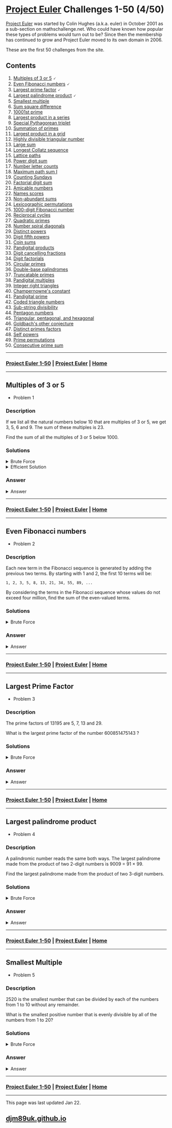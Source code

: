 # [Project Euler](./euler.md) Challenges 1-50 (4/50)

[Project Euler](https://projecteuler.net/) was started by Colin Hughes (a.k.a. euler) in October 2001 as a sub-section on mathschallenge.net. Who could have known how popular these types of problems would turn out to be? Since then the membership has continued to grow and Project Euler moved to its own domain in 2006.

These are the first 50 challenges from the site.

## Contents

1. [Multiples of 3 or 5](#multiples-of-3-or-5) 🗸
2. [Even Fibonacci numbers](#even-fibonacci-numbers) 🗸
3. [Largest prime factor](#largest-prime-factor) 🗸
4. [Largest palindrome product](#largest-palindrome-product) 🗸
5. [Smallest multiple](#smallest-multiple) 
6. [Sum square difference](#sum-square-difference) 
7. [10001st prime](#10001st-prime) 
8. [Largest product in a series](#largest-product-in-a-series) 
9. [Special Pythagorean triplet](#special-pythagorean-triplet) 
10. [Summation of primes](#summation-of-primes) 
11. [Largest product in a grid](#largest-product-in-a-grid) 
12. [Highly divisible triangular number](#highly-divisible-triangular-number) 
13. [Large sum](#large-sum) 
14. [Longest Collatz sequence](#longest-collatz-sequence) 
15. [Lattice paths](#lattice-paths) 
16. [Power digit sum](#power-digit-sum) 
17. [Number letter counts](#number-letter-counts) 
18. [Maximum path sum I](#maximum-path-sum-i) 
19. [Counting Sundays](#counting-sundays) 
20. [Factorial digit sum](#factorial-digit-sum) 
21. [Amicable numbers](#amicable-numbers) 
22. [Names scores](#names-scores) 
23. [Non-abundant sums](#non-abundant-sums) 
24. [Lexicographic permutations](#lexicographic-permutations) 
25. [1000-digit Fibonacci number](#1000-digit-fibonacci-number) 
26. [Reciprocal cycles](#reciprocal-cycles) 
27. [Quadratic primes](#quadratic-primes) 
28. [Number spiral diagonals](#number-spiral-diagonals) 
29. [Distinct powers](#distinct-powers) 
30. [Digit fifth powers](#digit-fifth-powers) 
31. [Coin sums](#coin-sums) 
32. [Pandigital products](#pandigital-products) 
33. [Digit cancelling fractions](#digit-cancelling-fractions) 
34. [Digit factorials](#digit-factorials) 
35. [Circular primes](#circular-primes) 
36. [Double-base palindromes](#double-base-palindromes) 
37. [Truncatable primes](#truncatable-primes) 
38. [Pandigital multiples](#pandigital-multiples) 
39. [Integer right triangles](#integer-right-triangles) 
40. [Champernowne's constant](#champernownes-constant) 
41. [Pandigital prime](#pandigital-prime) 
42. [Coded triangle numbers](#coded-triangle-numbers) 
43. [Sub-string divisibility](#sub-string-divisibility) 
44. [Pentagon numbers](#pentagon-numbers) 
45. [Triangular, pentagonal, and hexagonal](#triangular-pentagonal-and-hexagonal) 
46. [Goldbach's other conjecture](#goldbachs-other-conjecture) 
47. [Distinct primes factors](#distinct-primes-factors) 
48. [Self powers](#self-powers) 
49. [Prime permutations](#prime-permutations) 
50. [Consecutive prime sum](#consecutive-prime-sum) 

---

### [Project Euler 1-50](#contents) | [Project Euler](./euler.md) | [Home](./index.md)

---

## Multiples of 3 or 5

- Problem 1

### Description

If we list all the natural numbers below 10 that are multiples of 3 or 5, we get 3, 5, 6 and 9. The sum of these multiples is 23.

Find the sum of all the multiples of 3 or 5 below 1000.

### Solutions

<details>

<summary markdown="span">Brute Force</summary>

~~~py
print("Project Euler. Problem 1: Multiples of 3 or 5.")
total = 0
for i in range(1000):
    if i%3==0 or i%5==0:
        total += i

print("The sum of all the multiples of 3 or 5 below 1000 is: {}.".format(total))
~~~

~~~shell
$ python3 001_BF.py 
Project Euler. Problem 1: Multiples of 3 or 5.
The sum of all the multiples of 3 or 5 below 1000 is: 233168.
~~~

</details>

<details>

<summary markdown="span">Efficient Solution</summary>

We can calculate the sum of all multiple of a number by hand: the problem specifies we need to sum numbers below 1000 (up to 999) so we can find the number of multiples of an integer by dividing the maximum by an integer:

~~~
N_total = I_max / N:

N_3  = 999 / 3  = 333
N_5  = 999 / 5  = 199
N_15 = 999 / 15 = 66
~~~

The sum of all digits between A and B equal to the total count multiplied by the average.  The average of each number can be found:

~~~
Ave_N = (N(1) + N(max))/2

Ave_3  = (3+999)/2  = 501
Ave_5  = (5+995)/2  = 500
Ave_15 = (15+990)/2 = 502.5
~~~

Now the totals can be calculated:

~~~
T_3  = 333 x 501  = 166,833
T_5  = 199 x 500  =  99,500
T_15 = 66 x 502.5 =  33,165
~~~

Now we can summate the totals for the 3 and 5, however we will count multiples of both 3 and 5 twice, hence we should subtract the total of multiples of 15:

~~~
166,833 + 99,500 - 33,165 = 233,168
~~~

</details>

### Answer

<details>

<summary markdown="span">Answer</summary>

~~~
233,168
~~~

</details>

---

### [Project Euler 1-50](#contents) | [Project Euler](./euler.md) | [Home](./index.md)

---

## Even Fibonacci numbers

- Problem 2

### Description

Each new term in the Fibonacci sequence is generated by adding the previous two terms. By starting with 1 and 2, the first 10 terms will be:

~~~
1, 2, 3, 5, 8, 13, 21, 34, 55, 89, ...
~~~

By considering the terms in the Fibonacci sequence whose values do not exceed four million, find the sum of the even-valued terms.

### Solutions

<details>

<summary markdown="span">Brute Force</summary>

~~~py
print("Project Euler. Problem 2: Even Fibonacci numbers.")
a = 1
b = 1
total = 0
while True:
    c = a+b
    if c > 4000000:
        break
    elif c%2 == 0:
        total += c
    a = b
    b = c
    
print("The sum of all the even fibonacci numbers below 4,000,000 is: {}.".format(total))
~~~

~~~shell
$ python3 002_BF.py 
Project Euler. Problem 2: Even Fibonacci numbers.
The sum of all the even fibonacci numbers below 4,000,000 is: 4613732.
~~~

</details>


### Answer

<details>

<summary markdown="span">Answer</summary>

~~~
4,613,732
~~~

</details>

---

### [Project Euler 1-50](#contents) | [Project Euler](./euler.md) | [Home](./index.md)

---

## Largest Prime Factor

- Problem 3

### Description

The prime factors of 13195 are 5, 7, 13 and 29.

What is the largest prime factor of the number 600851475143 ?

### Solutions

<details>

<summary markdown="span">Brute Force</summary>

~~~py
import numpy as np
print("Project Euler. Problem 3: Largest Prime Factor.")
N = 600851475143
maxFactor = np.sqrt(N)
while N % 2 == 0:
    bigFactor = 2
    N = N/2
f = 3
while np.greater(N,1) and np.less(f,maxFactor):
    if N % f == 0:
        N = N/f
        bigFactor = f
        while N % f ==0:
            N = N/f
        maxFactor = np.sqrt(N)
    f += 2
bigFactor = max(int(N),int(bigFactor))
print("maximum factor = {}".format(bigFactor))        
~~~

~~~shell
$ python3 003_BF.py 
Project Euler. Problem 3: Largest Prime Factor.
maximum factor = 6857
~~~

</details>

### Answer

<details>

<summary markdown="span">Answer</summary>

~~~
6857
~~~

</details>

---

### [Project Euler 1-50](#contents) | [Project Euler](./euler.md) | [Home](./index.md)

---

## Largest palindrome product

- Problem 4

### Description

A palindromic number reads the same both ways. The largest palindrome made from the product of two 2-digit numbers is 9009 = 91 × 99.

Find the largest palindrome made from the product of two 3-digit numbers.

### Solutions

<details>

<summary markdown="span">Brute Force</summary>

~~~py
print("Project Euler. Problem 4: Largest Palindrome Product.")

done = 0
solution = 0

for i in range(10):
    for j in range(10):
        for k in range(10):
            a = str(9-i)
            b = str(9-j)
            c = str(9-k)
            dec_str = a+b+c+c+b+a
            NUM = int(dec_str)
            for l in range(999):
                x = 999-l
                if NUM%x==0:
                    y = int(NUM/x)
                    if y>99 and y < 1000:
                        solution = NUM
                        done = 1
                        break
                if NUM/x < 100:
                    break
                        
        if done == 1:
            break
    if done == 1:
        break

print("The largest palindromic number = {}.".format(solution))       
~~~

~~~shell
$ python3 004_BF.py 
Project Euler. Problem 4: Largest Palindrome Product.
The largest palindromic number = 906609.
~~~

</details>


### Answer

<details>

<summary markdown="span">Answer</summary>

~~~
906609
~~~

</details>

---

### [Project Euler 1-50](#contents) | [Project Euler](./euler.md) | [Home](./index.md)

---

## Smallest Multiple

- Problem 5

### Description

2520 is the smallest number that can be divided by each of the numbers from 1 to 10 without any remainder.

What is the smallest positive number that is evenly divisible by all of the numbers from 1 to 20?

### Solutions

<details>

<summary markdown="span">Brute Force</summary>

We can simplify the integers as below:
	
| Int | Prime Factors | Is Prime |
|-----|---------------|----------|
|  2  | 2             | Y        |
|  3  | 3             | Y        |
|  4  | 2*2           | N        |
|  5  | 5             | Y        |
|  6  | 2*3           | N        |
|  7  | 7             | Y        |
|  8  | 2*2*2         | N        |
|  9  | 3*3           | N        |
| 10  | 2*5           | N        |
| 11  | 11            | Y        |
| 12  | 2*2*3         | N        |
| 13  | 13            | Y        |
| 14  | 2*7           | N        |
| 15  | 3*5           | N        |
| 16  | 2*2*2*2       | N        |
| 17  | 17            | Y        |
| 18  | 2*3*3         | N        |
| 19  | 19            | Y        |
| 20  | 2*2*5         | N        |

The solution will be a product of primes with minimum power of the maximum in the table above:
	
~~~
2*2*2*2 * 3*3 * 5 * 7 * 11 * 13 * 17 * 19 = 232792560
~~~

</details>


### Answer

<details>

<summary markdown="span">Answer</summary>

~~~
232792560
~~~

</details>

---

### [Project Euler 1-50](#contents) | [Project Euler](./euler.md) | [Home](./index.md)

---
	
This page was last updated Jan 22.
	
## [djm89uk.github.io](https://djm89uk.github.io)
